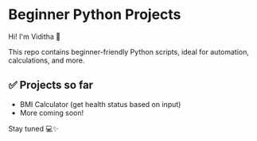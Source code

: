 # Beginner Python Projects

Hi! I'm Viditha 👋

This repo contains beginner-friendly Python scripts, ideal for automation, calculations, and more.

## ✅ Projects so far
- BMI Calculator (get health status based on input)
- More coming soon!

Stay tuned 💻✨

